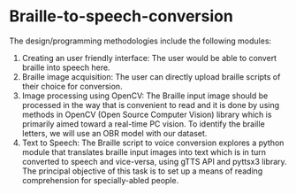 # Braille-to-speech-conversion

The design/programming methodologies include the following modules:
1.	Creating an user friendly interface: The user would be able to convert braille into speech here.
2.	Braille image acquisition: The user can directly upload braille scripts of their choice for conversion.
3.	Image processing using OpenCV: The Braille input image should be processed in the way that is convenient to read and it is done by using methods in OpenCV (Open Source Computer Vision) library which is primarily aimed toward a real-time PC vision. To identify the braille letters, we will use an OBR model with our dataset. 
4.	Text to Speech: The Braille script to voice conversion explores a python module that translates braille input images into text which is in turn converted to speech and vice-versa, using gTTS API and pyttsx3 library. The principal objective of this task is to set up a means of reading comprehension for specially-abled people.
